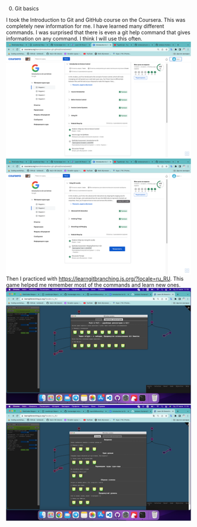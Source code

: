0. Git basics

I took the Introduction to Git and GitHub course on the Coursera. This was completely new information for me. I have learned many different commands. I was surprised that there is even a git help command that gives information on any command. I think I will use this often.
<img src="images/Coursera1.png" alt="result1">
<img src="images/Coursera2.png" alt="result2">
Then I practiced with https://learngitbranching.js.org/?locale=ru_RU. This game helped me remember most of the commands and learn new ones.
<img src="images/learngitbranching2.png" alt="result1">
<img src="images/learngitbrandhing1.png" alt="result2">
